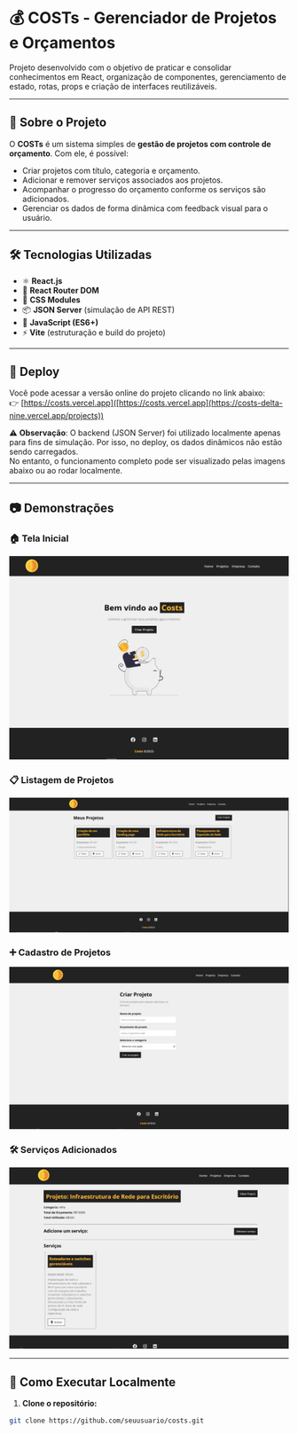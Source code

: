 # 💰 COSTs - Gerenciador de Projetos e Orçamentos

Projeto desenvolvido com o objetivo de praticar e consolidar conhecimentos em React, organização de componentes, gerenciamento de estado, rotas, props e criação de interfaces reutilizáveis.

---

## 📌 Sobre o Projeto

O **COSTs** é um sistema simples de **gestão de projetos com controle de orçamento**. Com ele, é possível:

- Criar projetos com título, categoria e orçamento.
- Adicionar e remover serviços associados aos projetos.
- Acompanhar o progresso do orçamento conforme os serviços são adicionados.
- Gerenciar os dados de forma dinâmica com feedback visual para o usuário.

---

## 🛠 Tecnologias Utilizadas

- ⚛️ **React.js**
- 📍 **React Router DOM**
- 🎨 **CSS Modules**
- 📦 **JSON Server** (simulação de API REST)
- 📁 **JavaScript (ES6+)**
- ⚡ **Vite** (estruturação e build do projeto)

---

## 🔗 Deploy

Você pode acessar a versão online do projeto clicando no link abaixo:  
👉 [https://costs.vercel.app]([https://costs.vercel.app](https://costs-delta-nine.vercel.app/projects))

⚠️ **Observação**: O backend (JSON Server) foi utilizado localmente apenas para fins de simulação. Por isso, no deploy, os dados dinâmicos não estão sendo carregados.  
No entanto, o funcionamento completo pode ser visualizado pelas imagens abaixo ou ao rodar localmente.

---

## 📷 Demonstrações

### 🏠 Tela Inicial
![Tela inicial do projeto](./src/image/Tela_inicial.png)

### 📋 Listagem de Projetos
![Tela do Projeto](./src/image/Tela_projetos.png)

### ➕ Cadastro de Projetos
![Cadastro de Projeto](./src/image/Criar_projetos.png)

### 🛠 Serviços Adicionados
![Serviços adicionados](./src/image/Servicos_adicionados.png)

---

## 🚀 Como Executar Localmente

1. **Clone o repositório:**
```bash
git clone https://github.com/seuusuario/costs.git
